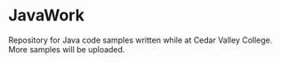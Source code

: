 # JavaWork
Repository for Java code samples written while at Cedar Valley College. More samples will be uploaded.
